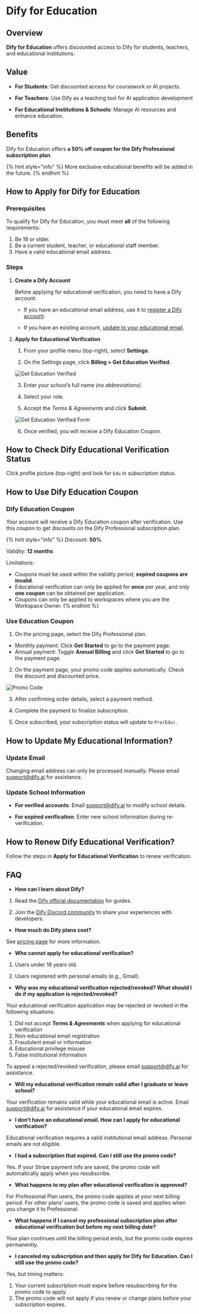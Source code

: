 # Dify for Education

## Overview

**Dify for Education** offers discounted access to Dify for students, teachers, and educational institutions.

## Value

- **For Students**: Get discounted access for coursework or AI projects.

- **For Teachers**: Use Dify as a teaching tool for AI application development

- **For Educational Institutions & Schools**: Manage AI resources and enhance education.

## Benefits

Dify for Education offers **a 50% off coupon for the Dify Professional subscription plan**.

{% hint style="info" %}
More exclusive educational benefits will be added in the future.
{% endhint %}

## How to Apply for Dify for Education

### Prerequisites

To qualify for Dify for Education, you must meet **all** of the following requirements:

1. Be 18 or older.
2. Be a current student, teacher, or educational staff member.
3. Have a valid educational email address.

### Steps

1. **Create a Dify Account**

   Before applying for educational verification, you need to have a Dify account:

   - If you have an educational email address, use it to [register a Dify account](https://cloud.dify.ai/signin).

   - If you have an existing account, [update to your educational email](https://docs.dify.ai/guides/management/personal-account-management).

2. **Apply for Educational Verification**

   1. From your profile menu (top-right), select **Settings**.

   2. On the Settings page, click **Billing > Get Education Verified**.

   ![Get Education Verified](https://assets-docs.dify.ai/2025/03/662ee0255a499ab4184fd617e0f5767d.png)

   3. Enter your school’s full name *(no abbreviations)*.

   4. Select your role.

   5. Accept the *Terms & Agreements* and click **Submit**.

   ![Get Education Verified Form](https://assets-docs.dify.ai/2025/03/47bf2c0674b04ad7eced99adb57ef7dc.png)

   6. Once verified, you will receive a Dify Education Coupon.

## How to Check Dify Educational Verification Status

Click profile picture (top-right) and look for `Edu` in subscription status.

## How to Use Dify Education Coupon

### Dify Education Coupon

Your account will receive a Dify Education coupon after verification. Use this coupon to get discounts on the Dify Professional subscription plan.

{% hint style="info" %}
Discount: **50%**

Validity: **12 months**

Limitations:
- Coupons must be used within the validity period; **expired coupons are invalid**.
- Educational verification can only be applied for **once** per year, and only **one coupon** can be obtained per application.
- Coupons can only be applied to workspaces where you are the Workspace Owner.
{% endhint %}

### Use Education Coupon

1. On the pricing page, select the Dify Professional plan.

- Monthly payment: Click **Get Started** to go to the payment page.
- Annual payment: Toggle **Annual Billing** and click **Get Started** to go to the payment page.

2. On the payment page, your promo code applies automatically. Check the discount and discounted price.

![Promo Code](https://assets-docs.dify.ai/2025/03/b72d21a1df9cfa1adcf2271fa8d9bb69.png)

3. After confirming order details, select a payment method.

4. Complete the payment to finalize subscription.

5. Once subscribed, your subscription status will update to `Pro(Edu)`.

## How to Update My Educational Information?

### Update Email

Changing email address can only be processed manually. Please email <support@dify.ai> for assistance.

### Update School Information

- **For verified accounts**: Email <support@dify.ai> to modify school details.

- **For expired verification**: Enter new school information during re-verification.

## How to Renew Dify Educational Verification?

Follow the steps in **Apply for Educational Verification** to renew verification.

## FAQ

- **How can I learn about Dify?**

1. Read the [Dify official documentation](https://docs.dify.ai/) for guides.
   
2. Join the [Dify Discord community](https://discord.com/invite/FngNHpbcY7) to share your experiences with developers.

- **How much do Dify plans cost?**

See [pricing page](https://dify.ai/pricing) for more information.

- **Who cannot apply for educational verification?**

1. Users under 18 years old.

2. Users registered with personal emails (e.g., Gmail).

- **Why was my educational verification rejected/revoked? What should I do if my application is rejected/revoked?**

Your educational verification application may be rejected or revoked in the following situations:

1. Did not accept ***Terms & Agreements*** when applying for educational verification
2. Non-educational email registration
3. Fraudulent email or information
4. Educational privilege misuse
5. False institutional information

To appeal a rejected/revoked verification, please email <support@dify.ai> for assistance.

- **Will my educational verification remain valid after I graduate or leave school?**

Your verification remains valid while your educational email is active. Email <support@dify.ai> for assistance if your educational email expires.

- **I don’t have an educational email. How can I apply for educational verification?**

Educational verification requires a valid institutional email address. Personal emails are not eligible.

- **I had a subscription that expired. Can I still use the promo code?**

Yes. If your Stripe payment info are saved, the promo code will automatically apply when you resubscribe.

- **What happens to my plan after educational verification is approved?**

For Professional Plan users, the promo code applies at your next billing period. For other plans’ users, the promo code is saved and applies when you change it to Professional.

- **What happens if I cancel my professional subscription plan after educational verification but before my next billing date?**

Your plan continues until the billing period ends, but the promo code expires permanently.

- **I canceled my subscription and then apply for Dify for Education. Can I still use the promo code?**

Yes, but timing matters:
1. Your current subscription must expire before resubscribing for the promo code to apply.
2. The promo code will not apply if you renew or change plans before your subscription expires.

